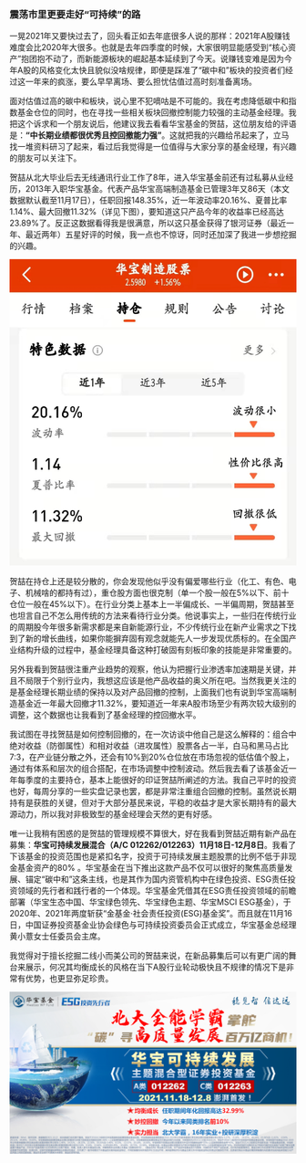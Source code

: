 ### 震荡市里更要走好“可持续”的路

一晃2021年又要快过去了，回头看正如去年底很多人说的那样：2021年A股赚钱难度会比2020年大很多。也就是去年四季度的时候，大家很明显能感受到“核心资产”抱团抱不动了，而新能源板块的崛起基本延续到了今天。说赚钱变难是因为今年A股的风格变化太快且貌似没啥规律，即便是踩准了“碳中和”板块的投资者们经过这一年来的疯涨，要么早早离场、要么担忧估值过高时刻准备离场。

面对估值过高的碳中和板块，说心里不犯嘀咕是不可能的。我在考虑降低碳中和指数基金仓位的同时，也在寻找一些相关板块回撤控制能力较强的主动基金经理。我把这个诉求和一个朋友说后，他建议我去看看华宝基金的贺喆，这位朋友给的评语是：**“中长期业绩都很优秀且控回撤能力强”**。这就把我的兴趣给吊起来了，立马找一堆资料研习了起来，看过后我觉得是一位值得与大家分享的基金经理，有兴趣的朋友可以关注下。

贺喆从北大毕业后去无线通讯行业工作了8年，进入华宝基金前还有过私募从业经历，2013年入职华宝基金。代表产品华宝高端制造基金已管理3年又86天（本文数据默认截至11月17日），任职回报148.35%，近一年波动率20.16%、夏普比率1.14%、最大回撤11.32%（详见下图），要知道这只产品今年的收益率已经高达23.89%了。反正这数据看得我是很满意，所以这只基金获得了银河证券（最近一年、最近两年）五星好评的时候，我一点也不惊讶，同时还加深了我进一步想挖掘的兴趣。

![近一年业绩](../img/hb-kcxfz-1.jpg)

贺喆在持仓上还是较分散的，你会发现他似乎没有偏爱哪些行业（化工、有色、电子、机械啥的都持有过），重仓股方面也很克制（单一个股一般在5%以下、前十仓位一般在45%以下）。在行业分类上基本上一半偏成长、一半偏周期，贺喆甚至也坦言自己不怎么用传统的方法来看待行业分类。他说事实上，一些归在传统行业的周期股今年很多新需求都是来自新能源行业，不少传统行业在新产业需求之下找到了新的增长曲线，如果你能摒弃固有观念就能先人一步发现优质标的。在全国产业结构升级的过程中，基金经理具备这种打破固有刻板印象的技能是非常重要的。

另外我看到贺喆很注重产业趋势的观察，他认为把握行业渗透率加速期是关键，并且不局限于个别行业内，我想这应该是他产品收益的奥义所在吧。当然我更关注的是基金经理长期业绩的保持以及对产品回撤的控制，上面我们也有说到华宝高端制造基金近一年最大回撤才11.32%，要知道近一年来A股市场至少有两次较大级别的调整，这个数据也让我看到了基金经理的控回撤水平。

我试图在寻找贺喆是如何控制回撤的，在一次访谈中他自己是这么解释的：组合中绝对收益（防御属性）和相对收益（进攻属性）股票各占一半，白马和黑马占比7:3，在产业链分散之外，还会有10%到20%仓位放在市场忽视的低估值个股上，通过有体系和层次的组合搭配，在市场调整中控制波动。然后我去看了该基金近一年每季度的主要持仓，基本上能很好的印证贺喆所阐述的方法。我自己平时的投资也好，每周分享的一些实盘记录也罢，都是非常注重组合回撤的控制。虽然说长期持有是获胜的关键，但对于大部分基民来说，平稳的收益才是大家长期持有的最大源动力，所以我对非极致型的基金经理会天然的更有好感。

唯一让我稍有困惑的是贺喆的管理规模不算很大，好在我看到贺喆近期有新产品在募集：**华宝可持续发展混合（A/C 012262/012263）11月18日-12月8日**。我看了下该基金的投资范围也是紧扣名字，投资于可持续发展主题股票的比例不低于非现金基金资产的80% 。华宝基金在当下推出这款产品不仅可以很好的聚焦高质量发展、锚定“碳中和”这条主线，也是其作为国内资管机构中在绿色投资、ESG责任投资领域的先行者和践行者的一个体现。华宝基金凭借其在ESG责任投资领域的前瞻部署（华宝生态中国、华宝绿色领先、华宝绿色主题、华宝MSCI ESG基金），于2020年、2021年两度斩获“金基金·社会责任投资(ESG)基金奖”。而且就在11月16日，中国证券投资基金业协会绿色与可持续投资委员会正式成立，华宝基金总经理黄小薏女士任委员会主席。

我觉得对于擅长挖掘二线小而美公司的贺喆来说，在新品募集后可以有更广阔的舞台来展示，何况其均衡成长的风格在当下A股行业轮动极快且不规律的情况下是非常有优势，也更显弥足珍贵。

![海报](../img/hb-kcxfz-2.png)
